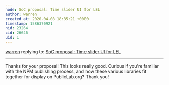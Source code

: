 ```yaml
---
node: SoC proposal: Time slider UI for LEL
author: warren
created_at: 2020-04-08 18:35:21 +0000
timestamp: 1586370921
nid: 23264
cid: 26646
uid: 1
---
```




[warren](../profile/warren) replying to: [SoC proposal: Time slider UI for LEL](../notes/icode365/03-31-2020/soc-proposal-time-slider-ui-for-lel)

----
Thanks for your proposal! This looks really good. Curious if you're familiar with the NPM publishing process, and how these various libraries fit together for display on PublicLab.org? Thank you!